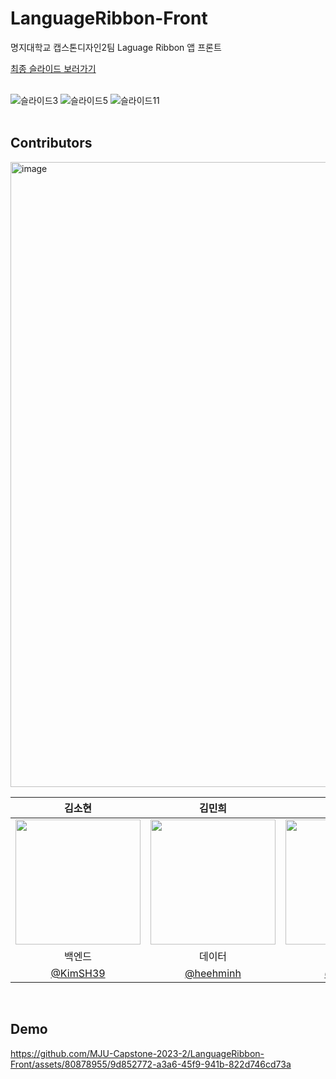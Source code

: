 # LanguageRibbon-Front
명지대학교 캡스톤디자인2팀 Laguage Ribbon 앱 프론트

[최종 슬라이드 보러가기](https://docs.google.com/presentation/d/1rXH0QK47wnOr6Efmo3gGsO6lQkubUDyMQaJ2cKYjO1o/edit?usp=sharing)  
<br/>    

![슬라이드3](https://github.com/gus1043/LanguageRibbon-Front/assets/80878955/a6eae931-97d1-46e7-b7ef-4540cd8f1a9a)
![슬라이드5](https://github.com/gus1043/LanguageRibbon-Front/assets/80878955/636a2166-98e2-4e9e-9761-9fd0dae998ac)
![슬라이드11](https://github.com/gus1043/LanguageRibbon-Front/assets/80878955/d6ef22f7-f754-4d1b-ab99-144e7acfe002)  
<br/>    


 ## Contributors
 <img width="1000" alt="image" src="https://github.com/MJU-Capstone-2023-2/LanguageRibbon-Front/assets/80878955/c89c6959-6c40-4dba-be55-2711a4a87b79">
 
|김소현|김민희|이동혁|채기웅|최지현|
|:---:|:---:|:---:|:---:|:---:|
|<img src="https://avatars.githubusercontent.com/u/63898043?v=4" width="200px">|<img src="https://avatars.githubusercontent.com/u/76530562?v=4" width="200px">|<img src="https://avatars.githubusercontent.com/u/100830963?v=4" width="200px">|<img src="https://avatars.githubusercontent.com/u/77622897?v=4" width="200px">|<img src="https://avatars.githubusercontent.com/u/80878955?v=4" width="200px">|
|백엔드|데이터|데이터|백엔드|프론트엔드|
|[@KimSH39](https://github.com/KimSH39)|[@heehminh](https://github.com/heehminh)|[@dhe625](https://github.com/dhe625)|[@dipito](https://github.com/Gi-Woong)|[@gus1043](https://github.com/gus1043)|    

<br/>     
   

## Demo
https://github.com/MJU-Capstone-2023-2/LanguageRibbon-Front/assets/80878955/9d852772-a3a6-45f9-941b-822d746cd73a
